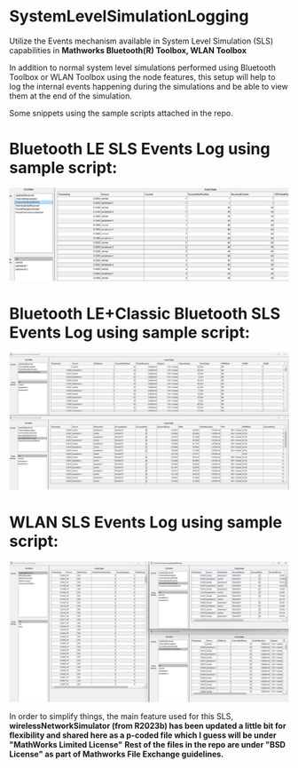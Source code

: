 # SystemLevelSimulationLogging
Utilize the Events mechanism available in System Level Simulation (SLS) capabilities in **Mathworks Bluetooth(R) Toolbox, WLAN Toolbox**

In addition to normal system level simulations performed using Bluetooth Toolbox or WLAN Toolbox using the node features, this setup will help to log the internal events happening during the simulations and be able to view them at the end of the simulation.

Some snippets using the sample scripts attached in the repo.
# Bluetooth LE SLS Events Log using sample script:
![Bluetooth LE SLS Events Log](EventsLog_1.png?raw=true "Bluetooth LE SLS Events Log")

# Bluetooth LE+Classic Bluetooth SLS Events Log using sample script:
![Bluetooth LE & Bluetooth Classic SLS Events Log](EventsLog_2.png?raw=true "Bluetooth LE & Bluetooth Classic SLS Events Log")

# WLAN SLS Events Log using sample script:
![SLS Events Log](EventsLog_3.png?raw=true "SLS Events Log")

In order to simplify things, the main feature used for this SLS, 
**wirelessNetworkSimulator (from R2023b) has been updated a little bit for flexibility and shared here as a p-coded file which I guess will be under "MathWorks Limited License"**
**Rest of the files in the repo are under "BSD License" as part of Mathworks File Exchange guidelines.**
